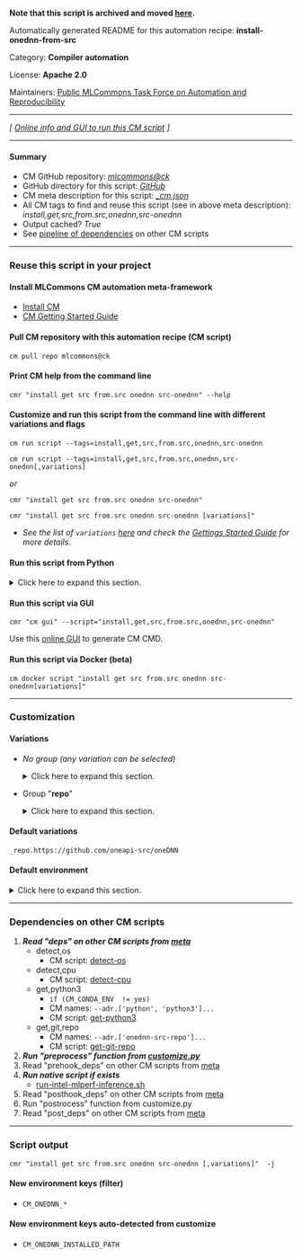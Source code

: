 **Note that this script is archived and moved [here](https://github.com/mlcommons/cm4mlops/tree/main/script/install-onednn-from-src).**



Automatically generated README for this automation recipe: **install-onednn-from-src**

Category: **Compiler automation**

License: **Apache 2.0**

Maintainers: [Public MLCommons Task Force on Automation and Reproducibility](https://github.com/mlcommons/ck/blob/master/docs/taskforce.md)

---
*[ [Online info and GUI to run this CM script](https://access.cknowledge.org/playground/?action=scripts&name=install-onednn-from-src,fe3a652e315f4c8f) ]*

---
#### Summary

* CM GitHub repository: *[mlcommons@ck](https://github.com/mlcommons/ck/tree/dev/cm-mlops)*
* GitHub directory for this script: *[GitHub](https://github.com/mlcommons/ck/tree/dev/cm-mlops/script/install-onednn-from-src)*
* CM meta description for this script: *[_cm.json](_cm.json)*
* All CM tags to find and reuse this script (see in above meta description): *install,get,src,from.src,onednn,src-onednn*
* Output cached? *True*
* See [pipeline of dependencies](#dependencies-on-other-cm-scripts) on other CM scripts


---
### Reuse this script in your project

#### Install MLCommons CM automation meta-framework

* [Install CM](https://access.cknowledge.org/playground/?action=install)
* [CM Getting Started Guide](https://github.com/mlcommons/ck/blob/master/docs/getting-started.md)

#### Pull CM repository with this automation recipe (CM script)

```cm pull repo mlcommons@ck```

#### Print CM help from the command line

````cmr "install get src from.src onednn src-onednn" --help````

#### Customize and run this script from the command line with different variations and flags

`cm run script --tags=install,get,src,from.src,onednn,src-onednn`

`cm run script --tags=install,get,src,from.src,onednn,src-onednn[,variations] `

*or*

`cmr "install get src from.src onednn src-onednn"`

`cmr "install get src from.src onednn src-onednn [variations]" `


* *See the list of `variations` [here](#variations) and check the [Gettings Started Guide](https://github.com/mlcommons/ck/blob/dev/docs/getting-started.md) for more details.*

#### Run this script from Python

<details>
<summary>Click here to expand this section.</summary>

```python

import cmind

r = cmind.access({'action':'run'
                  'automation':'script',
                  'tags':'install,get,src,from.src,onednn,src-onednn'
                  'out':'con',
                  ...
                  (other input keys for this script)
                  ...
                 })

if r['return']>0:
    print (r['error'])

```

</details>


#### Run this script via GUI

```cmr "cm gui" --script="install,get,src,from.src,onednn,src-onednn"```

Use this [online GUI](https://cKnowledge.org/cm-gui/?tags=install,get,src,from.src,onednn,src-onednn) to generate CM CMD.

#### Run this script via Docker (beta)

`cm docker script "install get src from.src onednn src-onednn[variations]" `

___
### Customization


#### Variations

  * *No group (any variation can be selected)*
    <details>
    <summary>Click here to expand this section.</summary>

    * `_branch.#`
      - Environment variables:
        - *CM_GIT_CHECKOUT*: `#`
      - Workflow:
    * `_for-intel-mlperf-inference-v3.1-bert`
      - Environment variables:
        - *CM_CONDA_ENV*: `yes`
        - *CM_FOR_INTEL_MLPERF_INFERENCE*: `yes`
      - Workflow:
    * `_sha.#`
      - Environment variables:
        - *CM_GIT_CHECKOUT_SHA*: `#`
      - Workflow:
    * `_tag.#`
      - Environment variables:
        - *CM_GIT_CHECKOUT_TAG*: `#`
      - Workflow:

    </details>


  * Group "**repo**"
    <details>
    <summary>Click here to expand this section.</summary>

    * `_repo.#`
      - Environment variables:
        - *CM_GIT_URL*: `#`
      - Workflow:
    * **`_repo.https://github.com/oneapi-src/oneDNN`** (default)
      - Environment variables:
        - *CM_GIT_URL*: `https://github.com/oneapi-src/oneDNN`
      - Workflow:

    </details>


#### Default variations

`_repo.https://github.com/oneapi-src/oneDNN`
#### Default environment

<details>
<summary>Click here to expand this section.</summary>

These keys can be updated via `--env.KEY=VALUE` or `env` dictionary in `@input.json` or using script flags.


</details>

___
### Dependencies on other CM scripts


  1. ***Read "deps" on other CM scripts from [meta](https://github.com/mlcommons/ck/tree/dev/cm-mlops/script/install-onednn-from-src/_cm.json)***
     * detect,os
       - CM script: [detect-os](https://github.com/mlcommons/ck/tree/master/cm-mlops/script/detect-os)
     * detect,cpu
       - CM script: [detect-cpu](https://github.com/mlcommons/ck/tree/master/cm-mlops/script/detect-cpu)
     * get,python3
       * `if (CM_CONDA_ENV  != yes)`
       * CM names: `--adr.['python', 'python3']...`
       - CM script: [get-python3](https://github.com/mlcommons/ck/tree/master/cm-mlops/script/get-python3)
     * get,git,repo
       * CM names: `--adr.['onednn-src-repo']...`
       - CM script: [get-git-repo](https://github.com/mlcommons/ck/tree/master/cm-mlops/script/get-git-repo)
  1. ***Run "preprocess" function from [customize.py](https://github.com/mlcommons/ck/tree/dev/cm-mlops/script/install-onednn-from-src/customize.py)***
  1. Read "prehook_deps" on other CM scripts from [meta](https://github.com/mlcommons/ck/tree/dev/cm-mlops/script/install-onednn-from-src/_cm.json)
  1. ***Run native script if exists***
     * [run-intel-mlperf-inference.sh](https://github.com/mlcommons/ck/tree/dev/cm-mlops/script/install-onednn-from-src/run-intel-mlperf-inference.sh)
  1. Read "posthook_deps" on other CM scripts from [meta](https://github.com/mlcommons/ck/tree/dev/cm-mlops/script/install-onednn-from-src/_cm.json)
  1. Run "postrocess" function from customize.py
  1. Read "post_deps" on other CM scripts from [meta](https://github.com/mlcommons/ck/tree/dev/cm-mlops/script/install-onednn-from-src/_cm.json)

___
### Script output
`cmr "install get src from.src onednn src-onednn [,variations]"  -j`
#### New environment keys (filter)

* `CM_ONEDNN_*`
#### New environment keys auto-detected from customize

* `CM_ONEDNN_INSTALLED_PATH`